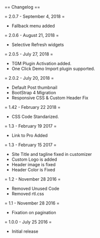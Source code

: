 == Changelog ==

= 2.0.7 - September 4, 2018 =
* Fallback menu added

= 2.0.6 - August 21, 2018 =
* Selective Refresh widgets

= 2.0.5 - July 27, 2018 =
* TGM Plugin Activation added.
* One Click Demo Import plugin supported.

= 2.0.2 - July 20, 2018 =
* Default Post thumbnail 
* BootStrap 4 Migration
* Responsive CSS  & Custom Header Fix

= 1.42 - February 22 2018 =
* CSS Code Standarized.

= 1.3 - February 19 2017 =
* Link to Pro Added

= 1.3 - February 15 2017 =
* Site Title and tagline fixed in customizer
* Custom Logo is added
* Header image is fixed 
* Header Color is Fixed 

= 1.2 - November 28 2016 =
* Removed Unused Code
* Removed rtl.css

= 1.1 - November 28 2016 =
* Fixation on pagination 

= 1.0.0 - July 25 2016 =
* Initial release